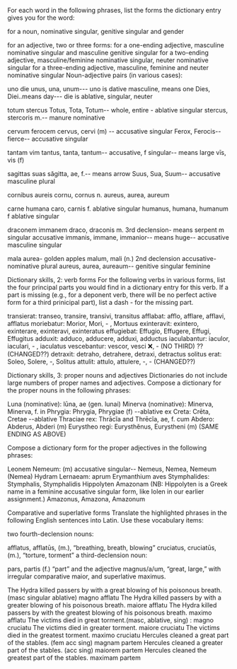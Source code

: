 For each word in the following phrases, list the forms the dictionary entry gives you for the word:

for a noun, nominative singular, genitive singular and gender

for an adjective, two or three forms:
for a one-ending adjective, masculine nominative singular and masculine genitive singular
for a two-ending adjective, masculine/feminine nominative singular, neuter nominative singular
for a three-ending adjective, masculine, feminine and neuter nominative singular
Noun-adjective pairs (in various cases):

uno die
unus, una, unum--- uno is dative masculine, means one 
Dies, Diei..means day--- die is ablative, singular, neuter

totum stercus
Totus, Tota, Totum-- whole, entire - ablative singular 
stercus, stercoris m.-- manure nominative

cervum ferocem
cervus, cervi (m) -- accusative singular 
Ferox, Ferocis-- fierce-- accusative singular 

tantam vim
tantus, tanta, tantum-- accusative, f singular-- means large 
vīs, vis (f)

sagittas suas
săgitta, ae, f.-- means arrow
Suus, Sua, Suum-- accusative masculine plural 

cornibus aureis
cornu, cornus n.
aureus, aurea, aureum

carne humana
caro, carnis f. ablative singular 
humanus, humana, humanum f ablative singular 

draconem immanem
draco, draconis m. 3rd declension- means serpent m singular accusative 
immanis, immane, immanior-- means huge-- accusative masculine singular 

mala aurea- golden apples
malum, mali (n.) 2nd declension accusative-nominative plural 
aureus, aurea, aureaum-- genitive singular feminine

Dictionary skills, 2: verb forms
For the following verbs in various forms, list the four principal parts you would find in a dictionary entry for this verb. If a part is missing (e.g., for a deponent verb, there will be no perfect active form for a third prinicipal part), list a dash - for the missing part.

transierat: transeo, transire, transivi, transitus
afflabat: afflo, afflare, afflavi, afflatus
moriebatur: Morior, Mori, - , Mortuus
exinteravit: exintero, exinterare, exinteravi, exinteratus
effugiebat: Effugio, Effugere, Effugi, Effugitus
adduxit: adduco, adducere, adduxi, adductus
iaculabantur: iaculor, iaculari, - , iaculatus
vescebantur: vescor, vesci ❌,  - (NO THIRD) ?? (CHANGED??) 
detraxit: detraho, detrahere, detraxi, detractus
solitus erat: Soleo, Solere, -, Solitus
attulit: attulo, attulere, -, - (CHANGED??)

Dictionary skills, 3: proper nouns and adjectives
Dictionaries do not include large numbers of proper names and adjectives. Compose a dictionary for the proper nouns in the following phrases:

Luna (nominative): lūna, ae (gen. lunai)
Minerva (nominative): Minerva, Minerva, f. 
in Phrygia: Phrygia, Phrygiae (f) --ablative 
ex Creta: Crēta, Cretae --ablative
Thraciae rex: Thrācĭa and Thrēcĭa, ae, f.
cum Abdero: Abderus, Abderi (m)
Eurystheo regi: Eurysthĕnus, Eurystheni (m) (SAME ENDING AS ABOVE)

Compose a dictionary form for the proper adjectives in the following phrases:

Leonem Nemeum: (m) accusative singular-- Nemeus, Nemea, Nemeum (Nemea) 
Hydram Lernaeam: 
aprum Erymanthium
aves Stymphalides: Stymphalis, Stymphalidis 
Hippolyten Amazonam (NB: Hippolyten is a Greek name in a feminine accusative singular form, like Iolen in our earlier assignment.) Amazonus, Amazona, Amazonum


Comparative and superlative forms
Translate the highlighted phrases in the following English sentences into Latin. Use these vocabulary items:

two fourth-declension nouns:

afflatus, afflatūs, (m.), “breathing, breath, blowing”
cruciatus, cruciatūs, (m.), “torture, torment”
a third-declension noun:

pars, partis (f.) “part”
and the adjective magnus/a/um, “great, large,” with irregular comparative maior, and superlative maximus.

The Hydra killed passers by with a great blowing of his poisonous breath. (masc singular ablative) magno afflatu
The Hydra killed passers by with a greater blowing of his poisonous breath. maiore afflatu
The Hydra killed passers by with the greatest blowing of his poisonous breath. maximo afflatu
The victims died in great torment.(masc, ablative, sing) : magno cruciatu
The victims died in greater torment. maiore cruciatu
The victims died in the greatest torment. maximo cruciatu
Hercules cleaned a great part of the stables. (fem acc sing) magnam partem 
Hercules cleaned a greater part of the stables. (acc sing) maiorem partem 
Hercules cleaned the greatest part of the stables. maximam partem 
